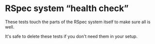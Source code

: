 
# RSpec system “health check”

These tests touch the parts of the RSpec system itself to make sure all is well.

It's safe to delete these tests if you don't need them in your setup.
